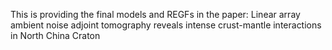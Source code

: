This is providing the final models and REGFs in the paper: Linear array ambient noise adjoint tomography reveals intense crust-mantle interactions in North China Craton
